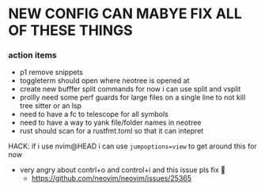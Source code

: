 # NEW CONFIG CAN MABYE FIX ALL OF THESE THINGS

### action items

- p1 remove snippets
- toggleterm should open where neotree is opened at
- create new bufffer split commands for now i can use split and vsplit
- prollly need some perf guards for large files on a single line to not kill tree sitter or an lsp
- need to have a fc to telescope for all symbols
- need to have a way to yank file/folder names in neotree
- rust should scan for a rustfmt.toml so that it can intepret

HACK: if i use nvim@HEAD i can use `jumpoptions=view` to get around this for now
- very angry about contrl+o and control+i and this issue pls fix 🙏
    - https://github.com/neovim/neovim/issues/25365
